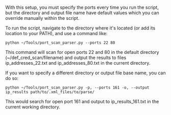 With this setup, you must specify the ports every time you run the script, but the directory and output file name have default values which you can override manually within the script.

To run the script, navigate to the directory where it's located (or add its location to your PATH), and use a command like:

`python ~/Tools/port_scan_parser.py --ports 22 80`

This command will scan for open ports 22 and 80 in the default directory (~/def_cred_scan/filename) and output the results to files ip_addresses_22.txt and ip_addresses_80.txt in the current directory.

If you want to specify a different directory or output file base name, you can do so:

`python ~/Tools/port_scan_parser.py -p, --ports 161 -o, --output ip_results path/to/.xml_files/to/parse/`

This would search for open port 161 and output to ip_results_161.txt in the current working directory.
